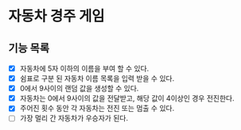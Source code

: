 # 자동차 경주 게임
## 기능 목록
* [x] 자동차에 5자 이하의 이름을 부여 할 수 있다.
* [x] 쉼표로 구분 된 자동차 이름 목록을 입력 받을 수 있다.
* [x] 0에서 9사이의 랜덤 값을 생성할 수 있다. 
* [x] 자동차는 0에서 9사이의 값을 전달받고, 해당 값이 4이상인 경우 전진한다.
* [x] 주어진 횟수 동안 각 자동차는 전진 또는 멈출 수 있다.
* [ ] 가장 멀리 간 자동차가 우승자가 된다.
